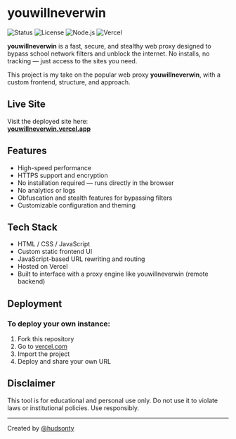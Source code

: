 # youwillneverwin

![Status](https://img.shields.io/badge/status-active-303030?style=for-the-badge)
![License](https://img.shields.io/badge/license-MIT-303030?style=for-the-badge)
![Node.js](https://img.shields.io/badge/node.js-18.x-303030?style=for-the-badge&logo=node.js)
![Vercel](https://img.shields.io/badge/deploy-vercel-303030?style=for-the-badge&logo=vercel)

**youwillneverwin** is a fast, secure, and stealthy web proxy designed to bypass school network filters and unblock the internet. No installs, no tracking — just access to the sites you need.

This project is my take on the popular web proxy **youwillneverwin**, with a custom frontend, structure, and approach.

## Live Site

Visit the deployed site here:  
[**youwillneverwin.vercel.app**](https://youwillneverwin.vercel.app)

## Features

- High-speed performance
- HTTPS support and encryption
- No installation required — runs directly in the browser
- No analytics or logs
- Obfuscation and stealth features for bypassing filters
- Customizable configuration and theming

## Tech Stack

- HTML / CSS / JavaScript
- Custom static frontend UI
- JavaScript-based URL rewriting and routing
- Hosted on Vercel
- Built to interface with a proxy engine like youwillneverwin (remote backend)

## Deployment

### To deploy your own instance:

1. Fork this repository
2. Go to [vercel.com](https://vercel.com)
3. Import the project
4. Deploy and share your own URL

## Disclaimer

This tool is for educational and personal use only. Do not use it to violate laws or institutional policies. Use responsibly.

---

Created by [@hudsonty](https://github.com/hudsonty)
